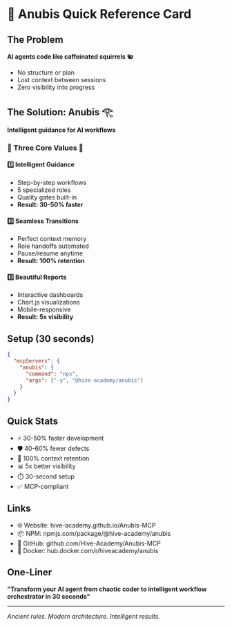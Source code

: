 # 🎯 Anubis Quick Reference Card

## The Problem
**AI agents code like caffeinated squirrels** 🐿️
- No structure or plan
- Lost context between sessions
- Zero visibility into progress

## The Solution: Anubis 𓂀
**Intelligent guidance for AI workflows**

### 🌟 Three Core Values 🌟

#### 1️⃣ Intelligent Guidance
- Step-by-step workflows
- 5 specialized roles
- Quality gates built-in
- **Result: 30-50% faster**

#### 2️⃣ Seamless Transitions
- Perfect context memory
- Role handoffs automated
- Pause/resume anytime
- **Result: 100% retention**

#### 3️⃣ Beautiful Reports
- Interactive dashboards
- Chart.js visualizations
- Mobile-responsive
- **Result: 5x visibility**

## Setup (30 seconds)
```json
{
  "mcpServers": {
    "anubis": {
      "command": "npx",
      "args": ["-y", "@hive-academy/anubis"]
    }
  }
}
```

## Quick Stats
- ⚡ 30-50% faster development
- 🛡️ 40-60% fewer defects
- 🧠 100% context retention
- 📊 5x better visibility
- ⏱️ 30-second setup
- ✅ MCP-compliant

## Links
- 🌐 Website: hive-academy.github.io/Anubis-MCP
- 📦 NPM: npmjs.com/package/@hive-academy/anubis
- 🐙 GitHub: github.com/Hive-Academy/Anubis-MCP
- 🐳 Docker: hub.docker.com/r/hiveacademy/anubis

## One-Liner
**"Transform your AI agent from chaotic coder to intelligent workflow orchestrator in 30 seconds"**

---
*Ancient rules. Modern architecture. Intelligent results.*
